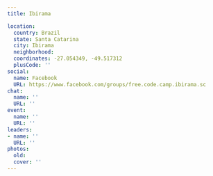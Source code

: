 ```yaml
---
title: Ibirama

location:
  country: Brazil
  state: Santa Catarina
  city: Ibirama
  neighborhood: 
  coordinates: -27.054349, -49.517312
  plusCode: ''
social:
  name: Facebook
  URL: https://www.facebook.com/groups/free.code.camp.ibirama.sc
chat:
  name: ''
  URL: ''
event:
  name: ''
  URL: ''
leaders:
- name: ''
  URL: ''
photos:
  old: 
  cover: ''
---
```

